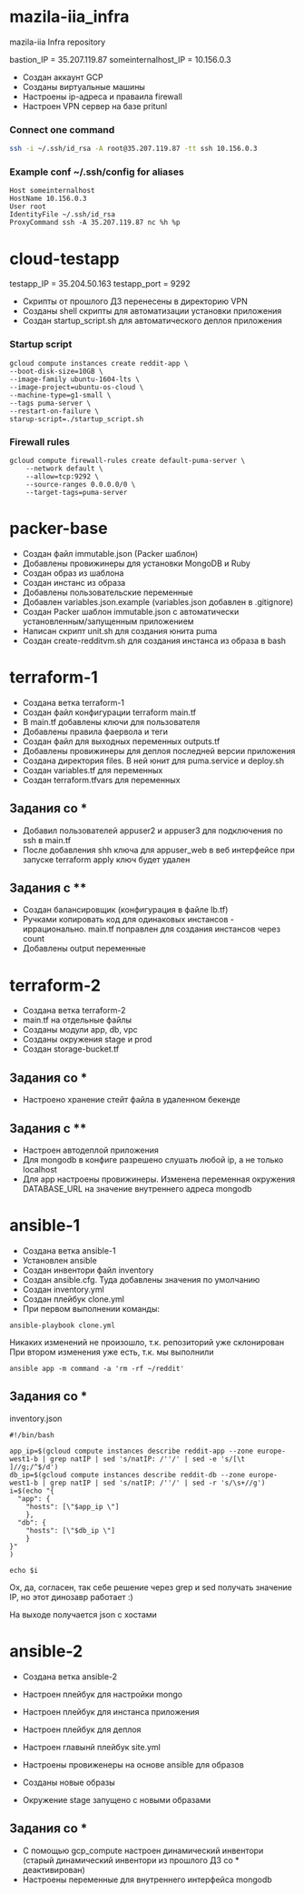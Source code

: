 # mazila-iia_infra
mazila-iia Infra repository

bastion_IP = 35.207.119.87
someinternalhost_IP = 10.156.0.3

+ Создан аккаунт GCP
+ Созданы виртуальные машины
+ Настроены ip-адреса и праваила firewall
+ Настроен VPN сервер на базе pritunl

### Connect one command

```bash
ssh -i ~/.ssh/id_rsa -A root@35.207.119.87 -tt ssh 10.156.0.3
```
### Example conf ~/.ssh/config for aliases

```
Host someinternalhost
HostName 10.156.0.3
User root
IdentityFile ~/.ssh/id_rsa
ProxyCommand ssh -A 35.207.119.87 nc %h %p
```

# cloud-testapp
testapp_IP = 35.204.50.163
testapp_port = 9292

+ Скрипты от прошлого ДЗ перенесены в директорию VPN
+ Созданы shell скрипты для автоматизации установки приложения
+ Создан startup_script.sh для автоматического деплоя приложения

### Startup script

```
gcloud compute instances create reddit-app \
--boot-disk-size=10GB \
--image-family ubuntu-1604-lts \
--image-project=ubuntu-os-cloud \
--machine-type=g1-small \
--tags puma-server \
--restart-on-failure \
starup-script=./startup_script.sh
```

### Firewall rules

```
gcloud compute firewall-rules create default-puma-server \
    --network default \
    --allow=tcp:9292 \
    --source-ranges 0.0.0.0/0 \
    --target-tags=puma-server
```

# packer-base

+ Создан файл immutable.json (Packer шаблон)
+ Добавлены провижинеры для установки MongoDB и Ruby
+ Создан образ из шаблона
+ Создан инстанс из образа
+ Добавлены пользовательские переменные
+ Добавлен variables.json.example (variables.json добавлен в .gitignore)
+ Создан Packer шаблон immutable.json с автоматически установленным/запущенным приложением
+ Написан скрипт unit.sh для создания юнита puma
+ Создан create-redditvm.sh для создания инстанса из образа в bash


# terraform-1

+ Создана ветка terraform-1
+ Создан файл конфигурации terraform main.tf
+ В main.tf добавлены ключи для пользователя
+ Добавлены правила фаервола и теги
+ Создан файл для выходных переменных outputs.tf
+ Добавлены провижинеры для деплоя последней версии приложения
+ Создана директория files. В ней юнит для puma.service и deploy.sh
+ Создан variables.tf для переменных
+ Создан terraform.tfvars для переменных

##  Задания со *

+ Добавил пользователей appuser2 и appuser3 для подключения по ssh в main.tf
+ После добавления shh ключа для appuser_web в веб интерфейсе при запуске terraform apply ключ будет удален

## Задания c **

+ Создан балансировщик (конфигурация в файле lb.tf)
+ Ручками копировать код для одинаковых инстансов - иррационально. main.tf поправлен для создания инстансов через count
+ Добавлены output переменные


# terraform-2

+ Создана ветка terraform-2
+ main.tf на отдельные файлы
+ Созданы модули app, db, vpc
+ Созданы окружения stage и prod
+ Создан storage-bucket.tf

##  Задания со *

+ Настроено хранение стейт файла в удаленном бекенде

## Задания c **

+ Настроен автодеплой приложения
+ Для mongodb в конфиге разрешено слушать любой ip, а не только localhost
+ Для app настроены провижинеры. Изменена переменная окружения DATABASE_URL на значение внутреннего адреса mongodb

# ansible-1

+ Создана ветка ansible-1
+ Установлен ansible
+ Создан инвентори файл inventory
+ Создан ansible.cfg. Туда добавлены значения по умолчанию
+ Создан inventory.yml
+ Создан плейбук clone.yml
+ При первом выполнении команды:
```
ansible-playbook clone.yml
```
Никаких изменений не произошло, т.к. репозиторий уже склонирован
При втором изменения уже есть, т.к. мы выполнили
```
ansible app -m command -a 'rm -rf ~/reddit'
```

##  Задания со *

inventory.json

```
#!/bin/bash

app_ip=$(gcloud compute instances describe reddit-app --zone europe-west1-b | grep natIP | sed 's/natIP: /''/' | sed -e 's/[\t ]//g;/^$/d')
db_ip=$(gcloud compute instances describe reddit-db --zone europe-west1-b | grep natIP | sed 's/natIP: /''/' | sed -r 's/\s+//g')
i=$(echo "{
  "app": {
    "hosts": [\"$app_ip \"]
    },
  "db": {
    "hosts": [\"$db_ip \"]
    }
}"
)

echo $i
```

Ох, да, согласен, так себе решение через grep и sed получать значение IP, но этот динозавр работает :)

На выходе получается json с хостами


# ansible-2

+ Создана ветка ansible-2
+ Настроен плейбук для настройки mongo
+ Настроен плейбук для инстанса приложения
+ Настроен плейбук для деплоя
+ Настроен главынй плейбук site.yml

+ Настроены провиженеры на основе ansible для образов
+ Созданы новые образы
+ Окружение stage запущено с новыми образами

##  Задания со *
+ С помощью gcp_compute настроен динамический инвентори (старый динамический инвентори из прошлого ДЗ со * деактивирован)
+ Настроены переменные для внутреннего интерфейса mongodb

